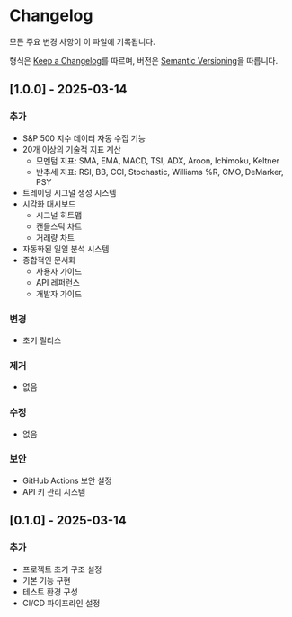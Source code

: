 # Changelog

모든 주요 변경 사항이 이 파일에 기록됩니다.

형식은 [Keep a Changelog](https://keepachangelog.com/ko/1.0.0/)를 따르며,
버전은 [Semantic Versioning](https://semver.org/lang/ko/)을 따릅니다.

## [1.0.0] - 2025-03-14

### 추가
- S&P 500 지수 데이터 자동 수집 기능
- 20개 이상의 기술적 지표 계산
  - 모멘텀 지표: SMA, EMA, MACD, TSI, ADX, Aroon, Ichimoku, Keltner
  - 반추세 지표: RSI, BB, CCI, Stochastic, Williams %R, CMO, DeMarker, PSY
- 트레이딩 시그널 생성 시스템
- 시각화 대시보드
  - 시그널 히트맵
  - 캔들스틱 차트
  - 거래량 차트
- 자동화된 일일 분석 시스템
- 종합적인 문서화
  - 사용자 가이드
  - API 레퍼런스
  - 개발자 가이드

### 변경
- 초기 릴리스

### 제거
- 없음

### 수정
- 없음

### 보안
- GitHub Actions 보안 설정
- API 키 관리 시스템

## [0.1.0] - 2025-03-14

### 추가
- 프로젝트 초기 구조 설정
- 기본 기능 구현
- 테스트 환경 구성
- CI/CD 파이프라인 설정 